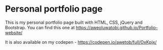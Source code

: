# Personal portfolio page

This is my personal portfolio page built with HTML, CSS, jQuery and Bootstrap. You can find this one at https://aweoluwatobi.github.io/Portfolio-website/

It is also available on my codepen - https://codepen.io/awetob/full/OxKpjx/
